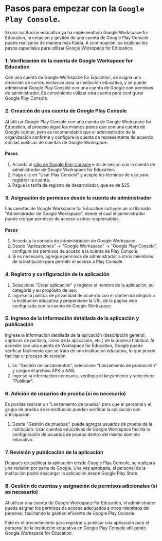 # Pasos para empezar con la `Google Play Console`.

Si una institución educativa ya ha implementado Google Workspace for Education, la creación y gestión de una cuenta de Google Play Console puede realizarse de manera más fluida. A continuación, se explican los pasos especiales para utilizar Google Workspace for Education.

### 1. Verificación de la cuenta de Google Workspace for Education
Con una cuenta de Google Workspace for Education, se asigna una dirección de correo exclusiva para la institución educativa, y se puede administrar Google Play Console con una cuenta de Google con permisos de administrador. Es conveniente utilizar esta cuenta para configurar Google Play Console.

### 2. Creación de una cuenta de Google Play Console
Al utilizar Google Play Console con una cuenta de Google Workspace for Education, el proceso sigue los mismos pasos que con una cuenta de Google común, pero es recomendable que el administrador de la organización confirme y configure la cuenta de representante de acuerdo con las políticas de cuentas de Google Workspace.

#### Pasos
1. Acceda al [sitio de Google Play Console](https://play.google.com/console) e inicie sesión con la cuenta de administrador de Google Workspace for Education.
2. Haga clic en "Usar Play Console" y acepte los términos de uso para registrar la cuenta.
3. Pague la tarifa de registro de desarrollador, que es de $25.

### 3. Asignación de permisos desde la cuenta de administrador
Las cuentas de Google Workspace for Education incluyen un rol llamado "Administrador de Google Workspace", desde el cual el administrador puede otorgar permisos de acceso a otros responsables.

#### Pasos
1. Acceda a la consola de administración de Google Workspace.
2. Desde "Aplicaciones" → "Google Workspace" → "Google Play Console", configure los permisos de acceso a la cuenta de Play Console.
3. Si es necesario, agregue permisos de administrador a otros miembros de la institución para permitir el acceso a Play Console.

### 4. Registro y configuración de la aplicación
1. Seleccione "Crear aplicación" y registre el nombre de la aplicación, su categoría y su propósito de uso.
2. Ingrese la política de privacidad de acuerdo con el contenido dirigido a la institución educativa y proporcione la URL de la página web configurada con la cuenta de Google Workspace.

### 5. Ingreso de la información detallada de la aplicación y publicación
Ingrese la información detallada de la aplicación (descripción general, capturas de pantalla, ícono de la aplicación, etc.) de la manera habitual. Al acceder con una cuenta de Workspace for Education, Google puede verificar fácilmente que se trata de una institución educativa, lo que puede facilitar el proceso de revisión.

1. En "Gestión de lanzamientos", seleccione "Lanzamiento de producción" y cargue el archivo APK o AAB.
2. Ingrese la información necesaria, verifique el lanzamiento y seleccione "Publicar".

### 6. Adición de usuarios de prueba (si es necesario)
Es posible realizar un "Lanzamiento de prueba" para que el personal y el grupo de prueba de la institución puedan verificar la aplicación con anticipación.

1. Desde "Gestión de pruebas", puede agregar usuarios de prueba de la institución. Usar cuentas educativas de Google Workspace facilita la configuración de usuarios de prueba dentro del mismo dominio educativo.

### 7. Revisión y publicación de la aplicación
Después de publicar la aplicación desde Google Play Console, se realizará una revisión por parte de Google. Una vez aprobada, el personal de la institución podrá descargar la aplicación desde Google Play Store.

### 8. Gestión de cuentas y asignación de permisos adicionales (si es necesario)
Al utilizar una cuenta de Google Workspace for Education, el administrador puede asignar los permisos de acceso adecuados a otros miembros del personal, facilitando la gestión eficiente de Google Play Console.

Este es el procedimiento para registrar y publicar una aplicación para el personal de la institución educativa en Google Play Console utilizando Google Workspace for Education.
